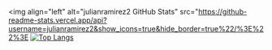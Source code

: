 <img align="left" alt="julianramirez2 GitHub Stats" src="https://github-readme-stats.vercel.app/api?username=julianramirez2&show_icons=true&hide_border=true%22/%3E%22%3E
[![Top Langs](https://github-readme-stats.vercel.app/api/top-langs/?username=julianramirez2&&hide=javascript,css,html)](https://github.com/anuraghazra/github-readme-stats)
